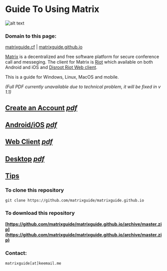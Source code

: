 # Guide To Using Matrix

![alt text](https://matrix.org/blog/wp-content/uploads/2015/01/logo1.png "Matrix")

### Domain to this page:

[matrixguide.cf](http://matrixguide.cf) | [matrixguide.github.io](https://matrixguide.github.io)

[Matrix](https://matrix.org/) is a decentralized and free software platform for secure conference call and messeging. The client for Matrix is [Riot](https://riot.im/) which available on both Android and iOS and [Disroot Riot Web client](https://chat.disroot.org/).

This is a guide for Windows, Linux, MacOS and mobile.

*(Full PDF currently unavailable due to technical problem, it will be fixed in v 1.1)*

## [Create an Account](user.md) *[pdf](https://madfedora.github.io/user.pdf)*
## [Android/iOS](mobile.md) *[pdf](https://madfedora.github.io/mobile.pdf)*
## [Web Client](web.md) *[pdf](https://madfedora.github.io/web.pdf)*
## [Desktop](desktop.md) *[pdf](https://madfedora.github.io/desktop.pdf)*
## [Tips](tips.md) 

### To clone this repository

    git clone https://github.com/matrixguide/matrixguide.github.io
    
### To download this repository

**[https://github.com/matrixguide/matrixguide.github.io/archive/master.zip](https://github.com/matrixguide/matrixguide.github.io/archive/master.zip)**
    
### Contact:

    matrixguide[at]keemail.me

